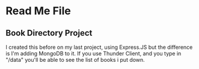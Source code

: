 # Read Me File

## Book Directory Project
 I created this before on my last project, using Express.JS but the difference is I'm adding MongoDB to it. If you use Thunder Client, and you type in "/data" you'll be able to see the list of books i put down.